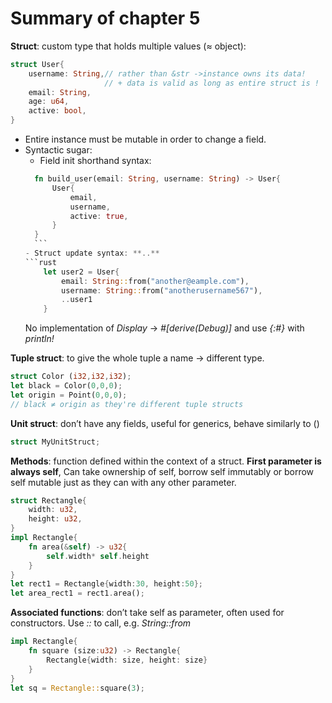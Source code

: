 # Summary of chapter 5 
**Struct**: custom type that holds multiple values (≈ object):
```rust
struct User{
    username: String,// rather than &str ->instance owns its data! 
                     // + data is valid as long as entire struct is !
    email: String,
    age: u64,
    active: bool,
}
```
- Entire instance must be mutable in order to change a field.
- Syntactic sugar:
    - Field init shorthand syntax: 
    ```rust
      fn build_user(email: String, username: String) -> User{
          User{
              email,
              username,
              active: true,
          }
      }
      ```
    - Struct update syntax: **..**
    ```rust
        let user2 = User{
            email: String::from("another@eample.com"),
            username: String::from("anotherusername567"),
            ..user1
        }
     ```
	No implementation of _Display_ -> _#[derive(Debug)]_ and use _{:#}_ with _println!_

**Tuple struct**: to give the whole tuple a name -> different type.
```rust
struct Color (i32,i32,i32);
let black = Color(0,0,0);
let origin = Point(0,0,0); 
// black ≠ origin as they're different tuple structs
```
**Unit struct**: don’t have any fields, useful for generics, behave similarly to ()
```rust
struct MyUnitStruct;
```

**Methods**: function defined within the context of a struct. **First parameter is always self**, Can take ownership of self, borrow self immutably or borrow self mutable just as they can with any other parameter.
```rust
struct Rectangle{
    width: u32,    
    height: u32,
}
impl Rectangle{
    fn area(&self) -> u32{
        self.width* self.height
    }
}
let rect1 = Rectangle{width:30, height:50};
let area_rect1 = rect1.area();
```
**Associated functions**: don’t take self as parameter, often used for constructors. Use _::_ to call, e.g. _String::from_
```rust
impl Rectangle{
    fn square (size:u32) -> Rectangle{
        Rectangle{width: size, height: size}
    }
}
let sq = Rectangle::square(3);
```




